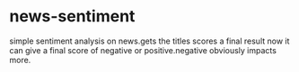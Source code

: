 # news-sentiment
 simple sentiment analysis on news.gets the titles scores a final result
 now it can give a final score of negative or positive.negative obviously impacts more.
